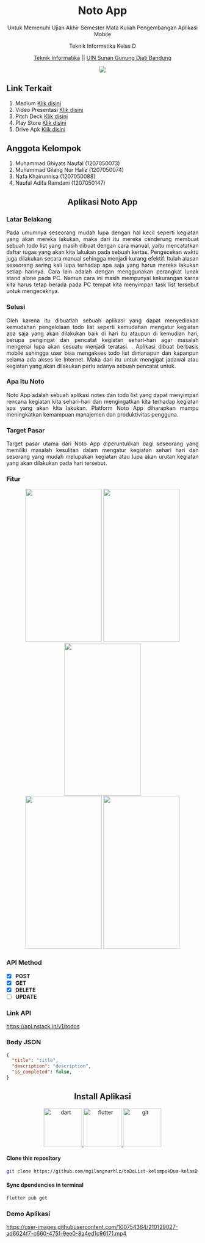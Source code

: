 <div align="center"> 
  <h1> Noto App </h1> 
  <p>Untuk Memenuhi Ujian Akhir Semester Mata Kuliah Pengembangan Aplikasi Mobile</p> 
  <p>Teknik Informatika Kelas D </p> 
  
  [Teknik Informatika](http://if.uinsgd.ac.id/) || [UIN Sunan Gunung Djati Bandung](https://uinsgd.ac.id/) 
  
</div>
<div align="center"><a href="https://github.com/mgilangnurhlz/toDoList-kelompokDua-kelasD/graphs/contributors">
  <img src="https://contrib.rocks/image?repo=mgilangnurhlz/toDoList-kelompokDua-kelasD" />
</a></div>

## Link Terkait
1. Medium [Klik disini]() 
2. Video Presentasi [Klik disini](https://www.youtube.com/watch?v=6rTBkl_3kkQ) 
3. Pitch Deck [Klik disini]()
4. Play Store [Klik disini](https://play.google.com/store/apps/details?id=com.kelompok2kelasd) 
5. Drive Apk [Klik disini](https://drive.google.com/drive/folders/1wlAKF0QBERInrJhUixnaXES9cIgRdI2L?usp=sharing) 

## Anggota Kelompok
1. Muhammad Ghiyats Naufal (1207050073)
2. Muhammad Gilang Nur Haliz (1207050074)
3. Nafa Khairunnisa (1207050088)
4. Naufal Adifa Ramdani (1207050147)

<h2 align="center">Aplikasi Noto App</h2>

### Latar Belakang
<p align="justify"> Pada umumnya seseorang mudah lupa dengan hal kecil seperti kegiatan yang akan mereka lakukan, maka dari itu mereka cenderung membuat sebuah todo list yang masih dibuat dengan cara manual, yaitu mencatatkan daftar tugas yang akan kita lakukan pada sebuah kertas. Pengecekan waktu juga dilakukan secara manual sehingga menjadi kurang efektif. Itulah alasan seseorang sering kali lupa terhadap apa saja yang harus mereka lakukan setiap harinya. Cara lain adalah dengan menggunakan perangkat lunak stand alone pada PC. Namun cara ini masih mempunyai kekurangan karna kita harus tetap berada pada PC tempat kita menyimpan task list tersebut untuk mengeceknya. </p>

### Solusi
<p align="justify"> Oleh karena itu dibuatlah sebuah aplikasi yang dapat menyediakan kemudahan pengelolaan todo list seperti kemudahan mengatur kegiatan apa saja yang akan dilakukan baik di hari itu ataupun di kemudian hari, berupa pengingat dan pencatat kegiatan sehari-hari agar masalah mengenai lupa akan sesuatu menjadi teratasi. . Aplikasi dibuat berbasis mobile sehingga user bisa mengakses todo list dimanapun dan kapanpun selama ada akses ke Internet. Maka dari itu untuk mengigat jadawal atau kegiatan yang akan dilakukan perlu adanya sebuah pencatat untuk. </p>

### Apa Itu Noto
<p align="justify"> Noto App adalah sebuah aplikasi notes dan todo list yang dapat menyimpan rencana kegiatan kita sehari-hari dan mengingatkan kita terhadap kegiatan apa yang akan kita lakukan. Platform Noto App diharapkan mampu meningkatkan kemampuan manajemen dan produktivitas pengguna. </p>


### Target Pasar
<p align="justify"> Target pasar utama dari Noto App diperuntukkan bagi seseorang yang memiliki masalah kesulitan dalam mengatur kegiatan sehari hari dan sesorang yang mudah melupakan  kegiatan atau lupa akan urutan kegiatan yang akan dilakukan pada hari tersebut. </p>

### Fitur
<div align="center"> <img src="https://user-images.githubusercontent.com/100754364/210126994-40c5d625-fc95-48e7-9f2f-4995bd986a91.jpg" width="200" height="400">
<img src="https://user-images.githubusercontent.com/100754364/210126995-cf268ebc-f727-4fcf-b217-a31d410a6adc.jpg" width="200" height="400"> <img src="https://user-images.githubusercontent.com/100754364/210126998-adaf0739-84a8-4d45-9fac-8fda2b9e5bff.jpg" width="200" height="400"> </div>
<div align="center"> <img src="https://user-images.githubusercontent.com/100754364/210127163-c2dec3b3-bfde-43d5-ac1f-b9a7e2d4a19d.jpg" width="200" height="400">
<img src="https://user-images.githubusercontent.com/100754364/210127167-f3343467-3f34-484d-ab96-3c1a06538d43.jpg" width="200" height="400">  </div>

### API Method
- [x] **POST** 
- [x] **GET** 
- [x] **DELETE** 
- [ ] **UPDATE** 

### Link API
https://api.nstack.in/v1/todos

### Body JSON
```json
{
  "title": "title",
  "description": "description",
  "is_completed": false,
}
```

<h2 align="center">Install Aplikasi</h2>
<p align="center"> <a href="https://dart.dev" target="_blank" rel="noreferrer"> <img src="https://www.vectorlogo.zone/logos/dartlang/dartlang-icon.svg" alt="dart" width="100" height="100"/> </a> <a href="https://flutter.dev" target="_blank" rel="noreferrer"> <img src="https://www.vectorlogo.zone/logos/flutterio/flutterio-icon.svg" alt="flutter" width="100" height="100"/> </a> <a href="https://git-scm.com/" target="_blank" rel="noreferrer"> <img src="https://www.vectorlogo.zone/logos/git-scm/git-scm-icon.svg" alt="git" width="100" height="100"/> </a> </p>


#### Clone this repository
```sh
git clone https://github.com/mgilangnurhlz/toDoList-kelompokDua-kelasD.git
```

#### Sync dpendencies in terminal
```sh
flutter pub get
```
### Demo Aplikasi
https://user-images.githubusercontent.com/100754364/210129027-ad6624f7-c660-475f-9ee0-8a4ed1c96171.mp4
